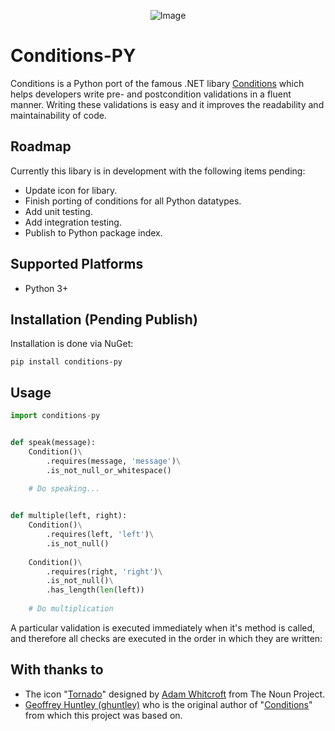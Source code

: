 <p align="center">
  <img alt="Image" src="https://i.imgur.com/XSacNPD.png?2"/>
</p>

# Conditions-PY

Conditions is a Python port of the famous .NET libary [Conditions](https://github.com/ghuntley/conditions) which helps developers write pre- and postcondition validations in a fluent manner. Writing these validations is easy and it improves the readability and maintainability of code.


## Roadmap

Currently this libary is in development with the following items pending:
- Update icon for libary.
- Finish porting of conditions for all Python datatypes.
- Add unit testing.
- Add integration testing.
- Publish to Python package index.


## Supported Platforms

* Python 3+


## Installation (Pending Publish)

Installation is done via NuGet:

    pip install conditions-py


## Usage

```python
import conditions-py


def speak(message):
    Condition()\
        .requires(message, 'message')\
        .is_not_null_or_whitespace()
        
    # Do speaking...


def multiple(left, right):
    Condition()\
        .requires(left, 'left')\
        .is_not_null()
    
    Condition()\
        .requires(right, 'right')\
        .is_not_null()\
        .has_length(len(left))
    
    # Do multiplication
```
    
A particular validation is executed immediately when it's method is called, and therefore all checks are executed in the order in which they are written:

## With thanks to

* The icon "<a href="http://thenounproject.com/term/tornado/2706/" target="_blank">Tornado</a>" designed by <a href="http://thenounproject.com/adamwhitcroft/" target="_blank">Adam Whitcroft</a> from The Noun Project.
* <a href="https://github.com/ghuntley">Geoffrey Huntley (ghuntley)</a> who is the original author of "<a href="https://github.com/ghuntley/conditions">Conditions</a>" from which this project was based on.
